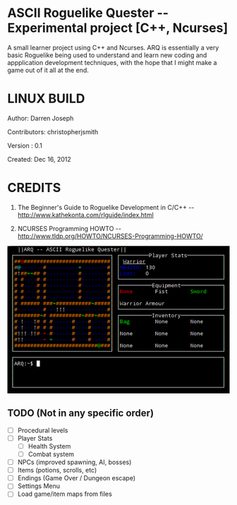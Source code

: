 ASCII Roguelike Quester -- Experimental project [C++, Ncurses]
=============================================================
A small learner project using C++ and Ncurses. ARQ is essentially a very basic Roguelike being used to understand and learn new coding and appplication development techniques, with the hope that I might make a game out of it all at the end.

LINUX BUILD
===========
Author: Darren Joseph

Contributors: christopherjsmith

Version : 0.1                     

Created: Dec 16, 2012

CREDITS
=======
1. The Beginner's Guide to Roguelike Development in C/C++ -- 
http://www.kathekonta.com/rlguide/index.html 

2. NCURSES Programming HOWTO --  
http://www.tldp.org/HOWTO/NCURSES-Programming-HOWTO/                      

![Main Example Screenshot](resources/arq.png)

TODO (Not in any specific order)
----
- [ ] Procedural levels
- [ ] Player Stats
    - [ ] Health System
    - [ ] Combat system
- [ ] NPCs (improved spawning, AI, bosses)
- [ ] Items (potions, scrolls, etc)
- [ ] Endings (Game Over / Dungeon escape)
- [ ] Settings Menu
- [ ] Load game/item maps from files
